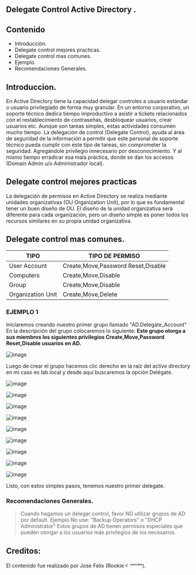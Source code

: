 ## Delegate Control Active Directory .
## Contenido
- Introducción.
- Delegate control mejores practicas.
- Delegate control mas comunes.
- Ejemplo.
- Recomendaciones Generales.

## Introduccion.


En Active Directory tiene la capacidad delegar controles a usuario estándar o usuario privilegiado de forma muy granular. En un entorno corporativo, un soporte técnico dedica tiempo improductivo a asistir
a tickets relacionados con el restablecimiento de contraseñas, desbloquear usuarios, crear usuarios etc. Aunque son tareas simples, estas actividades consumen mucho tiempo.
La delegación de control (Delegate Control), ayuda al área de seguridad de la información a permitir que este personal de soporte técnico pueda cumplir con este tipo de tareas, 
sin comprometer la seguridad. Agregándole privilegio innecesario por desconocimiento. Y al mismo tiempo erradicar esa mala práctica, donde se dan los accesos (Domain Admin u/o Administrador local).



## Delegate control mejores practicas

La delegación de permisos en Active Directory se realiza mediante unidades organizativas (OU Organization Unit), por lo que es fundamental tener un buen diseño de OU. El diseño de la unidad organizativa será diferente para cada organización, pero un diseño simple es poner todos los recursos similares en su propia unidad organizativa.


## Delegate control mas comunes.

|TIPO |TIPO DE PERMISO|
|---|---|
|User Account |Create,Move,Password Reset,Disable|
|Computers |Create,Move,Disable|
|Group| Create,Move,Disable|
|Organization Unit|Create,Move,Delete|

### EJEMPLO 1

Iniciaremos creando nuestro primer grupo llamado "AD.Delegate_Account" 
En la descripción del grupo colocaremos lo siguiente: **Este grupo otorga a sus miembros los siguientes privilegios Create,Move,Password Reset,Disable usuarios en AD.**


![image](https://blogger.googleusercontent.com/img/b/R29vZ2xl/AVvXsEhWj0qPhdQvqBHEjaWX3TerTlQVoEaGKzXyOUAZVTMDwItw56UY04wVymvKdD-YFNjSqGAK2qswJE4z1p_olSL8SF11gp77fCeYwSoMCkiAiDgSxeAhY-1Zc7IWouhMBAB2MHnTr_K7Fxa5/s1600/Delegate1.jpg)


Luego de crear el grupo hacemos clic derecho en la raíz del active directory en mi caso es lab.local y desde aquí buscaremos la opción Delégate.

![image](https://blogger.googleusercontent.com/img/b/R29vZ2xl/AVvXsEjk_4MzzM-8odrUOjv7LK1SzG0alH9x8eQS4T0DEIBPPuH5BkgADdaCa9Wjj53VEjR9PpITm4GaeOdVyna1Gw8p6L3KqKVzMu8FhOim78HC2xUm-L3ho5vzoH7tdhBH2c0-iuG4uo7248qX/s1600/Delegate.png)

![image](https://blogger.googleusercontent.com/img/b/R29vZ2xl/AVvXsEjEGr2U1BXPLzYV2OBoQxXDqrUmWyUk8DJaUYeMBL6m6j1MtikQlZ3bWabC1tPLNTq2Y2ziiMAIVReasfS6VZrlZ0yvNTO9XEynAgR1Q2NKvSCNosb_3TbbqLXtWwVE6kdjrkZyRYCdD9el/s1600/Delegate2.jpg)

![image](https://blogger.googleusercontent.com/img/b/R29vZ2xl/AVvXsEipunJYzpXQz5_StgHjk-4MPI52egil078nkU9AKYp3_ZVhmbf5FdMcruCNYVBROT9eW4hLXSCmlOPEovUAyMTeitZdvT6n0RB4aHHTZSQCJVk2C1HS3_snjwyzRsttj7fXBQSh8h60BquR/s1600/Delegate3.jpg)

![image](https://blogger.googleusercontent.com/img/b/R29vZ2xl/AVvXsEjzL94enTQTW8DFWB8gtRSIA_1Nqftd8QnAKQNW1JaycPuUCcOtIdaoq_F2HVPD-V3mcIdpFR9r0o18xYzikyCoh3SrNsTGp0fucRBf43KgSyDjhkxbZQvrvsGXlnDXdkIzYgNXdq-v3poG/s1600/Delegate4.jpg)

![image](https://blogger.googleusercontent.com/img/b/R29vZ2xl/AVvXsEha2K1xUwii72mMkvpj4P8tj-8NxNlIdctsBDnt2T0o5A91lU8o9vu5W5bd_f3KOzQTs7_HOixau7rtWMadcQDITIgsNdUdlAj-Oii5Pjr8CNlQbyR39UsTHu8PyHA1hPPArnqxOw0WbvWf/s1600/Delegate5.jpg)

![image](https://blogger.googleusercontent.com/img/b/R29vZ2xl/AVvXsEh5R9XBDM5mm7zTPGBdN00UY7wdqSAjf9u5vT1KP6sSENNjSaAnqZCFfz9prMcKkwyxNVSKifmNqgXX6cYoLlAK5kuZZwcAl5GH7yHkHJCuB8pOkQRq9RVUVbkoYQ6MKCgMOKWDB5BXVOui/s1600/Delegate6.jpg)

![image](https://blogger.googleusercontent.com/img/b/R29vZ2xl/AVvXsEif44Ewcfo__d8gSZ1I-ia5duVNbsFJMmkl9H87WCy2w3M9yBtJyuE7iv1tJLYeUFyxx10ZjujZZpJpguuikaU7tNdrxe8Dbg67Jzt5KJ6d1accDD4fIkubbJ3_AwODX1UFELDIx5M0Fcdk/s1600/Delegate7.jpg)

![image](https://blogger.googleusercontent.com/img/b/R29vZ2xl/AVvXsEjhqyHpC_IRrQ5pT5mDGVCDP8H5X5fezXR0ykko1DPPx_puF0PmwgiUWm6pnT_qVU5ukmVxvuJLGh0AsibACZeB1FEQstgHx-Txe1XhOTOZ-AKtb_3A79pTaDYSi6VtWnHT93N9PpUN-Sek/s1600/Delegate8.jpg)

![image](https://blogger.googleusercontent.com/img/b/R29vZ2xl/AVvXsEiiD-4X-Zcx57Jlrdg48oheR9H_ZMR6xqlT4AJsA4vJdF8sHGKFt4WUhdd_-L4qHd6pdoTKFcwQ-n1abOe5V-Jc6Zejmonr0LlxwL4_N_8-tXLotcMRKodYZ9nzHBlpU_i84BdmG7r6yVWP/s1600/Delegate9.jpg)

Listo, con estos simples pasos, tenemos nuestro primer delegate.

### Recomendaciones Generales.

>Cuando hagamos un delegar control, favor NO utilizar grupos de AD por default. Ejemplo
No use: "Backup Operators" o "DHCP Administrator"
Estos grupos de AD tienen permisos especiales que pueden otorgar a los usuarios más privilegios de los necesarios.

## Creditos:
El contenido fue realizado por Jose Felix (Rookieヾ ⁿᵒᵛᵃᵗᵒ).


